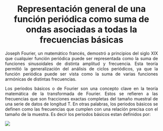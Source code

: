 <h1 align="center"> Representación general de una función periódica como suma de ondas asociadas a todas la frecuencias básicas</h1>

<p align="justify">Joseph Fourier, un matemático francés, demostró a principios del siglo XIX que cualquier función periódica puede ser representada como la suma de funciones sinusoidales de distinta amplitud y frecuencia. Esta teoría permitió la generalización del análisis de ciclos periódicos, ya que la función periódica puede ser vista como la suma de varias funciones armónicas de distintas frecuencias.</p> 

<p align="justify">Los periodos básicos o de Fourier son una concepto clave en la teoría matemática de la transformada de Fourier. Estos se refieren a las frecuencias que son fracciones exactas completas del tamaño muestral de una serie de datos de longitud T. En otras palabras, los periodos básicos se definen como las frecuencias que cumplen con una relación precisa con el tamaño de la muestra. Es decir los periodos básicos estan definidos por:
</p>

<img src = "https://latex.codecogs.com/svg.image?S_{j}=\frac{T}{j}">
